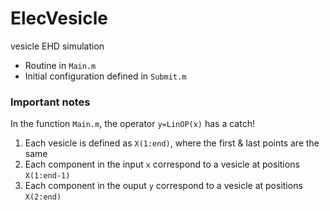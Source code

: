 # ElecVesicle
vesicle EHD simulation

* Routine in `Main.m`
* Initial configuration defined in `Submit.m`

### Important notes

In the function `Main.m`, the operator `y=LinOP(x)` has a catch!
1. Each vesicle is defined as `X(1:end)`, where the first & last points are the same
2. Each component in the input `x` correspond to a vesicle at positions `X(1:end-1)`
3. Each component in the ouput `y` correspond to a vesicle at positions `X(2:end)`

